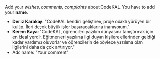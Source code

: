 Add your _wishes, comments, complaints_ about CodeKAL. You have to add your **name**. 
- **Deniz Karakay**: "CodeKAL kendini geliştiren, proje odaklı yürüyen bir kulüp. İleri deçok büyük işler başaracaklarına inanıyorum."
- **Kerem Kaya**: "CodeKAL, öğrencileri yazılım dünyasına tanıştırmak için en ideal yerdir. Eğitmenleri yazılıma ilgi duyan kişilere ellerinden geldiği kadar yardımcı oluyorlar ve öğrencilerin de böylece yazılıma olan ilgilerini daha da çok arttırıyor."
- Add name: "Your comment"
